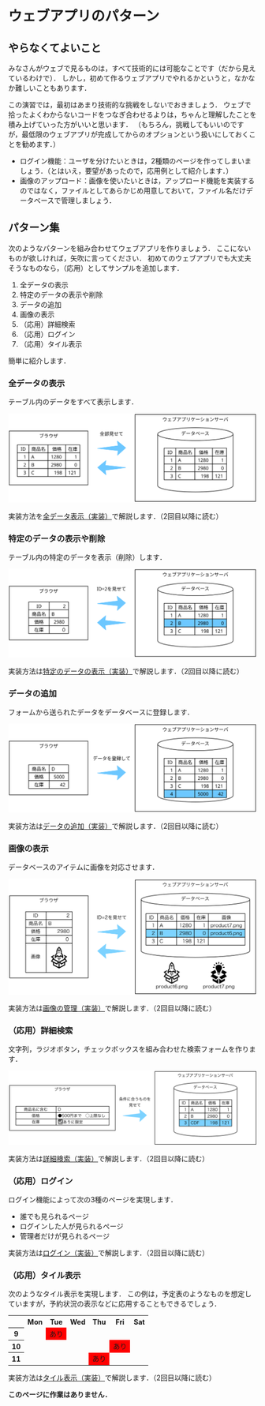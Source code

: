 # ウェブアプリのパターン

## やらなくてよいこと

みなさんがウェブで見るものは，すべて技術的には可能なことです（だから見えているわけで）．
しかし，初めて作るウェブアプリでやれるかというと，なかなか難しいこともあります．

この演習では，最初はあまり技術的な挑戦をしないでおきましょう．
ウェブで拾ったよくわからないコードをつなぎ合わせるよりは，ちゃんと理解したことを積み上げていった方がいいと思います．
（もちろん，挑戦してもいいのですが，最低限のウェブアプリが完成してからのオプションという扱いにしておくことを勧めます．）

* ログイン機能：ユーザを分けたいときは，2種類のページを作ってしまいましょう．（とはいえ，要望があったので，応用例として紹介します．）
* 画像のアップロード：画像を使いたいときは，アップロード機能を実装するのではなく，ファイルとしてあらかじめ用意しておいて，ファイル名だけデータベースで管理しましょう．

## パターン集

次のようなパターンを組み合わせてウェブアプリを作りましょう．
ここにないものが欲しければ，矢吹に言ってください．
初めてのウェブアプリでも大丈夫そうなものなら，（応用）としてサンプルを追加します．

1. 全データの表示
1. 特定のデータの表示や削除
1. データの追加
1. 画像の表示
1. （応用）詳細検索
1. （応用）ログイン
1. （応用）タイル表示

簡単に紹介します．

### 全データの表示

テーブル内のデータをすべて表示します．

![](show-all/pattern-show-all.svg)

実装方法を[全データ表示（実装）](show-all/)で解説します．（2回目以降に読む）

### 特定のデータの表示や削除

テーブル内の特定のデータを表示（削除）します．

![](id/pattern-id.svg)

実装方法は[特定のデータの表示（実装）](id/)で解説します．（2回目以降に読む）

### データの追加

フォームから送られたデータをデータベースに登録します．

![](post/pattern-post.svg)

実装方法は[データの追加（実装）](post/)で解説します．（2回目以降に読む）

### 画像の表示

データベースのアイテムに画像を対応させます．

![](images/pattern-images.svg)

実装方法は[画像の管理（実装）](images/)で解説します．（2回目以降に読む）

### （応用）詳細検索

文字列，ラジオボタン，チェックボックスを組み合わせた検索フォームを作ります．

![](detail/pattern-detail.svg)

実装方法は[詳細検索（実装）](detail/)で解説します．（2回目以降に読む）

### （応用）ログイン

ログイン機能によって次の3種のページを実現します．

* 誰でも見られるページ
* ログインした人が見られるページ
* 管理者だけが見られるページ

実装方法は[ログイン（実装）](login/)で解説します．（2回目以降に読む）

### （応用）タイル表示

次のようなタイル表示を実現します．
この例は，予定表のようなものを想定していますが，予約状況の表示などに応用することもできるでしょう．

<table>
  <tr>
    <th></th>
    <th>Mon</th>
    <th>Tue</th>
    <th>Wed</th>
    <th>Thu</th>
    <th>Fri</th>
    <th>Sat</th>
  </tr>
  <tr>
    <th>9</th>
    <td></td>
    <td style="background:red;">あり</td>
    <td></td>
    <td></td>
    <td></td>
    <td></td>
  </tr>
  <tr>
    <th>10</th>
    <td></td>
    <td></td>
    <td></td>
    <td></td>
    <td style="background:red;">あり</td>
    <td></td>
  </tr>
  <tr>
    <th>11</th>
    <td></td>
    <td></td>
    <td></td>
    <td style="background:red;">あり</td>
    <td></td>
    <td></td>
  </tr>
</table>

実装方法は[タイル表示（実装）](tile/)で解説します．（2回目以降に読む）

**このページに作業はありません．**